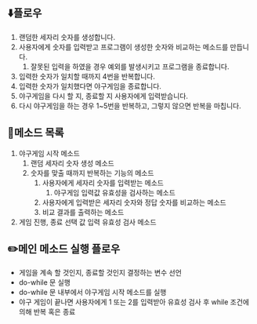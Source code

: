 ##  ⬇️플로우
1. 랜덤한 세자리 숫자를 생성합니다.
2. 사용자에게 숫자를 입력받고 프로그램이 생성한 숫자와 비교하는 메소드를 만듭니다.
   1. 잘못된 입력을 하였을 경우 예외를 발생시키고 프로그램을 종료합니다.
3. 입력한 숫자가 일치할 때까지 4번을 반복합니다.
4. 입력한 숫자가 일치했다면 야구게임을 종료합니다.
5. 야구게임을 다시 할 지, 종료할 지 사용자에게 입력받습니다.
6. 다시 야구게임을 하는 경우 1~5번을 반복하고, 그렇지 않으면 반복을 마칩니다. 

## 🔧메소드 목록
1. 야구게임 시작 메소드
   1. 랜덤 세자리 숫자 생성 메소드
   2. 숫자를 맞출 때까지 반복하는 기능의 메소드
      1. 사용자에게 세자리 숫자를 입력받는 메소드
         1. 야구게임 입력값 유효성을 검사하는 메소드
      2. 사용자에게 입력받은 세자리 숫자와 정답 숫자를 비교하는 메소드
      3. 비교 결과를 출력하는 메소드
2. 게임 진행, 종료 선택 값 입력 유효성 검사 메소드

## ✏️메인 메소드 실행 플로우
- 게임을 계속 할 것인지, 종료할 것인지 결정하는 변수 선언 
- do-while 문 실행
- do-while 문 내부에서 야구게임 시작 메소드를 실행
- 야구 게임이 끝나면 사용자에게 1 또는 2를 입력받아 유효성 검사 후 while 조건에 의해 반복 혹은 종료